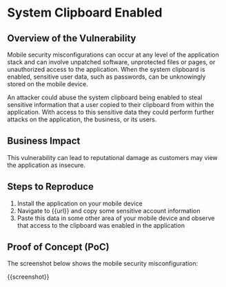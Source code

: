 # System Clipboard Enabled

## Overview of the Vulnerability

Mobile security misconfigurations can occur at any level of the application stack and can involve unpatched software, unprotected files or pages, or unauthorized access to the application. When the system clipboard is enabled, sensitive user data, such as passwords, can be unknowingly stored on the mobile device.

An attacker could abuse the system clipboard being enabled to steal sensitive information that a user copied to their clipboard from within the application. With access to this sensitive data they could perform further attacks on the application, the business, or its users.

## Business Impact

This vulnerability can lead to reputational damage as customers may view the application as insecure.

## Steps to Reproduce

1. Install the application on your mobile device
1. Navigate to {{url}} and copy some sensitive account information
1. Paste this data in some other area of your mobile device and observe that access to the clipboard was enabled in the application

## Proof of Concept (PoC)

The screenshot below shows the mobile security misconfiguration:

{{screenshot}}
